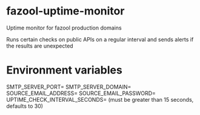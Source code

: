# fazool-uptime-monitor
Uptime monitor for fazool production domains

Runs certain checks on public APIs on a regular interval and sends alerts if the results are unexpected

# Environment variables
SMTP_SERVER_PORT=
SMTP_SERVER_DOMAIN=
SOURCE_EMAIL_ADDRESS=
SOURCE_EMAIL_PASSWORD=
UPTIME_CHECK_INTERVAL_SECONDS= (must be greater than 15 seconds, defaults to 30)